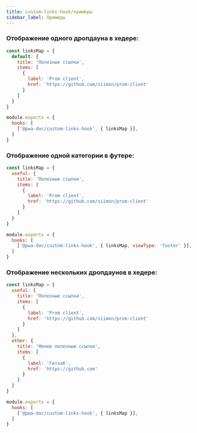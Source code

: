```yaml
---
title: custom-links-hook/примеры
sidebar_label: Примеры
---
```


### Отображение одного дропдауна в хедере:

```javascript
const linksMap = {
  default: {
    title: 'Полезные ссылки',
    items: [
      {
        label: 'Prom client',
        href: 'https://github.com/siimon/prom-client'
      }
    ]
  }
}

module.exports = {
  hooks: [
    ['@pwa-doc/custom-links-hook', { linksMap }],
  ]
}
```

### Отображение одной категории в футере:

```javascript
const linksMap = {
  useful: {
    title: 'Полезные ссылки',
    items: [
      {
        label: 'Prom client',
        href: 'https://github.com/siimon/prom-client'
      }
    ]
  }
}

module.exports = {
  hooks: [
    ['@pwa-doc/custom-links-hook', { linksMap, viewType: 'footer' }],
  ]
}
```

### Отображение нескольких дропдаунов в хедере:

```javascript
const linksMap = {
  useful: {
    title: 'Полезные ссылки',
    items: [
      {
        label: 'Prom client',
        href: 'https://github.com/siimon/prom-client'
      }
    ]
  },
  other: {
    title: 'Менее полезные ссылки',
    items: [
      {
        label: 'Гитхаб',
        href: 'https://github.com'
      }
    ]
  }
}

module.exports = {
  hooks: [
    ['@pwa-doc/custom-links-hook', { linksMap }],
  ]
}
```
